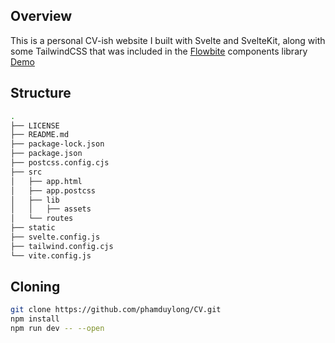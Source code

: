 ## Overview
This is a personal CV-ish website I built with Svelte and SvelteKit, along with some TailwindCSS that was included in the [Flowbite](https://flowbite.com/docs/getting-started/introduction/) components library <br/>
[Demo](https://longph.com)

## Structure 
```bash
.
├── LICENSE
├── README.md
├── package-lock.json
├── package.json
├── postcss.config.cjs
├── src
│   ├── app.html
│   ├── app.postcss
│   ├── lib
│   │   ├── assets
│   └── routes
├── static
├── svelte.config.js
├── tailwind.config.cjs
└── vite.config.js
```
## Cloning
```bash
git clone https://github.com/phamduylong/CV.git
npm install
npm run dev -- --open
```

